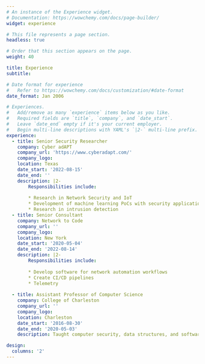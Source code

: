 ```yaml
---
# An instance of the Experience widget.
# Documentation: https://wowchemy.com/docs/page-builder/
widget: experience

# This file represents a page section.
headless: true

# Order that this section appears on the page.
weight: 40

title: Experience
subtitle:

# Date format for experience
#   Refer to https://wowchemy.com/docs/customization/#date-format
date_format: Jan 2006

# Experiences.
#   Add/remove as many `experience` items below as you like.
#   Required fields are `title`, `company`, and `date_start`.
#   Leave `date_end` empty if it's your current employer.
#   Begin multi-line descriptions with YAML's `|2-` multi-line prefix.
experience:
  - title: Senior Security Researcher
    company: Cyber adAPT
    company_url: 'https://www.cyberadapt.com/'
    company_logo: 
    location: Texas
    date_start: '2022-08-15'
    date_end: ''
    description: |2-
        Responsibilities include:
        
        * Research in Network Security and IoT
        * Development of machine learning PoCs with security applications 
        * Research in intrusion detection
  - title: Senior Consultant 
    company: Network to Code
    company_url: ''
    company_logo: 
    location: New York
    date_start: '2020-05-04'
    date_end: '2022-08-14'
    description: |2-
        Responsibilities include:
        
        * Develop software for network automation workflows
        * Create CI/CD pipelines
        * Telemetry
        
  - title: Assistant Professor of Computer Science
    company: College of Charleston
    company_url: ''
    company_logo: 
    location: Charleston
    date_start: '2016-08-30'
    date_end: '2020-05-03'
    description: Taught computer security, data structures, and software engineering. Research in network security.

design:
  columns: '2'
---
```

